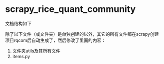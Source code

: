# scrapy_rice_quant_community
文档结构如下

除了以下文件（或文件夹）是单独创建的以外，其它的所有文件都在scrapy创建项目rqcom后自动生成了，然后修改了里面的内容：
1. 文件夹utils及其所有文件
1. items.py
